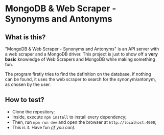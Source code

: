 # MongoDB & Web Scraper - Synonyms and Antonyms

## What is this?

"MongoDB & Web Scraper - Synonyms and Antonyms" is an API server with a web scraper and a MongoDB driver. This project is just to show off a **very basic** knowledge of Web Scrapers and MongoDB while making something fun.

The program firstly tries to find the definition on the database, if nothing can be found, it uses the web scraper to search for the synonym/antonym, as chosen by the user.

## How to test?

- Clone the repository;
- Inside, execute `npm install` to install every dependency;
- Then, run `npm run dev` and open the browser at `http://localhost:4000`;
- This is it. Have fun *(if you can)*.

